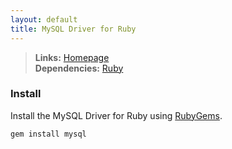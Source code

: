```yaml
---
layout: default
title: MySQL Driver for Ruby
---
```



> **Links:** [Homepage](http://rubygems.org/gems/mysql)  
> **Dependencies:** [Ruby](ruby.html)


### Install

Install the MySQL Driver for Ruby using [RubyGems](http://rubygems.org/).

	gem install mysql
